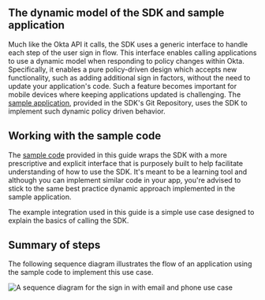 ## The dynamic model of the SDK and sample application

Much like the Okta API it calls, the SDK uses a generic interface to handle
each step of the user sign in flow. This interface enables calling applications
to use a dynamic model when responding to policy changes within Okta. Specifically,
it enables a pure policy-driven design which accepts new functionality,
such as adding additional sign in factors, without the need to update your
application's code. Such a feature becomes important for mobile devices where
keeping applications updated is challenging. The
[sample application](/docs/guides/oie-embedded-sdk-run-sample/ios/main/),
provided in the SDK's Git Repository, uses the SDK to implement such dynamic policy
driven behavior.

## Working with the sample code

The
[sample code](https://github.com/okta/okta-idx-swift/tree/master/Samples/Signin%20Samples)
provided in this guide wraps the SDK with a more prescriptive and explicit interface
that is purposely built to help facilitate understanding of how to use the SDK.
It's meant to be a learning tool and although you can implement similar code in your
app, you're advised to stick to the same best practice dynamic approach implemented
in the sample application.

The example integration used in this guide is a simple use case designed to
explain the basics of calling the SDK.

## Summary of steps

The following sequence diagram illustrates the flow of an application using the
sample code to implement this use case.

<div class="common-image-format">

![A sequence diagram for the sign in with email and phone use case](/img/oie-embedded-sdk/oie-embedded-sdk-use-case-swift-basic-sign-in-pwd.png)

</div>
